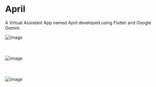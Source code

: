 # April

A Virtual Assistant App named April developed using Flutter and Google Gemini.

![image](https://github.com/Meenalbagare/April_Virtual_Assistant/assets/99323366/4440d29c-97e7-4813-ab1e-08e19ce1cdb8)
<br><br><br><br>
![image](https://github.com/Meenalbagare/April_Virtual_Assistant/assets/99323366/59f111c0-590b-49d5-a748-3adbe6d5628e)
<br><br><br><br>
![image](https://github.com/Meenalbagare/April_Virtual_Assistant/assets/99323366/f8bb3191-9b5e-4a9f-9733-acadb4f65b7e)



